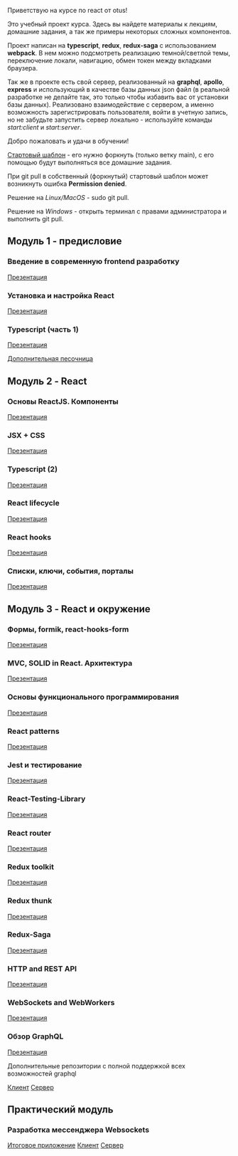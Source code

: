 Приветствую на курсе по react от otus!

Это учебный проект курса. Здесь вы найдете материалы к лекциям, домашние задания, а так же примеры некоторых сложных компонентов.

Проект написан на **typescript**, **redux**, **redux-saga** с использованием **webpack**. В нем можно подсмотреть реализацию темной/светлой темы, переключение локали, навигацию, обмен токен между вкладками браузера.

Так же в проекте есть свой сервер, реализованный на **graphql**, **apollo**, **express** и использующий в качестве базы данных json файл (в реальной разработке не делайте так, это только чтобы избавить вас от установки базы данных). Реализовано взаимодействие с сервером, а именно возможность зарегистрировать пользователя, войти в учетную запись, но не забудьте запустить сервер локально - используйте команды _start:client_ и _start:server_.

Добро пожаловать и удачи в обучении!

[Стартовый шаблон](https://github.com/spirit-drive/react-start-template) - его нужно форкнуть (только ветку main), с его помощью будут выполняться все домашние задания.

При git pull в собственный (форкнутый) стартовый шаблон может возникнуть ошибка **Permission denied**.

Решение на _Linux/MacOS_ - sudo git pull.

Решение на _Windows_ - открыть терминал с правами администратора и выполнить git pull.

## Модуль 1 - предисловие

### Введение в современную frontend разработку

  [Презентация](https://docs.google.com/presentation/d/1Az2Y5ltjlz-YK2dyfya2ReMhum1SiomGGyM5m5b3XPU/edit?usp=sharing)

### Установка и настройка React

[Презентация](https://docs.google.com/presentation/d/1THc00FQjJXYXPUIXrXAI5rEHeDXbASreBgWOJ-VwEkM)

### Typescript (часть 1)

[Презентация](https://drive.google.com/file/d/1w_JZM1i3cyF0u-hhsCJ7dUbBNSc5oU2i/view)

[Дополнительная песочница](https://codesandbox.io/s/typescript-1-hfer2p?file=/src/basis.ts:7265-7308)

## Модуль 2 - React

### Основы ReactJS. Компоненты

[Презентация](https://drive.google.com/file/d/1PsjdlXjAyEQKq3j-1xPZnRLKfV_cvW08)

### JSX + CSS

[Презентация](https://docs.google.com/presentation/d/1FvqXN0r7qZ63yNvlu4FLw3ia_6xz7Fo_TmhKCcoIpSQ)

### Typescript (2)

[Презентация](https://docs.google.com/presentation/d/1yfosShq5k7WgzEjOa48nXgMnpl_Bo_BYOnEKH2oVgcc)

### React lifecycle

[Презентация](https://docs.google.com/presentation/d/1HGabKyPoJaqCiZguRh0gsvDQAdTUGOpRDvDMEzUkRJc)

### React hooks

[Презентация](https://docs.google.com/presentation/d/1xnPdj7dxzVuBbhExhaJY6Z72YDQWZvFlOGFppyBd4GU)

### Списки, ключи, события, порталы

[Презентация](https://docs.google.com/presentation/d/1cOY0cXinh7pFqeL1c-XcUi847QdDCLh7gYADNVPOxl0)

## Модуль 3 - React и окружение

### Формы, formik, react-hooks-form

[Презентация]()

### MVC, SOLID in React. Архитектура

[Презентация](https://docs.google.com/presentation/d/1qWBl0aNVlLaQYfEeW9030JzX5cpolM7O1l8gPKEqtR8)

### Основы функционального программирования

[Презентация](https://docs.google.com/presentation/d/1aA-G6cZQYGSNwhEwbmL91DbgmQe4zOqHKs_7Q09YrWc)

### React patterns

[Презентация](https://docs.google.com/presentation/d/1lPNxbBZaGeMV-5JuTYaVJmukx4Ip2KR1ZuOn6dp5e5E)

### Jest и тестирование

[Презентация](https://docs.google.com/presentation/d/1CPNQYkx0Zv6BDrjuNmWN8GInU-65PWpW1BxmD9eG4V0)

### React-Testing-Library

[Презентация](https://docs.google.com/presentation/d/1ca5XP4ttnKljGfPc5f0iHrA0tJX4ts5nQGpxslf9qfk)

### React router

[Презентация](https://docs.google.com/presentation/d/1p0POGR-P0hBxbu9onlKIVtHe3ugKTJnuXG7qmq4fJE4)

### Redux toolkit

[Презентация]()

### Redux thunk

[Презентация]()

### Redux-Saga

[Презентация]()

### HTTP and REST API

[Презентация](https://docs.google.com/presentation/d/1JOhui3BtRGvvcf4gsJC9Y3xCEc7b_4G_5IicWNpyoUw)

### WebSockets and WebWorkers

[Презентация](https://docs.google.com/presentation/d/1wMYXPywhz2f6BrjlXCTR--OBo4ACLUrAoMIh-jMO-W4)

### Обзор GraphQL

[Презентация](https://docs.google.com/presentation/d/1Yop3c3ejd29Rd8pzKIM4NU3uB0B6PpJCguaZjK8XXc8)

Дополнительные репозитории с полной поддержкой всех возможностей graphql

[Клиент](https://github.com/spirit-drive/graphql-learn-client)
[Сервер](https://github.com/spirit-drive/graphql-learn-server)

## Практический модуль

### Разработка мессенджера Websockets

[Итоговое приложение](http://ac4366b428e4.vps.myjino.ru/)
[Клиент](https://github.com/spirit-drive/otus-websockets-client)
[Сервер](https://github.com/spirit-drive/otus-socket-server)